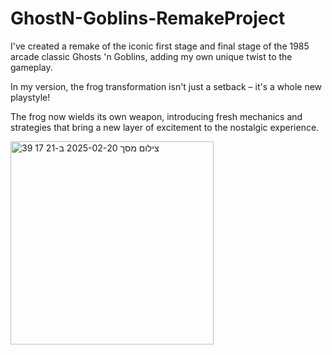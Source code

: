 # GhostN-Goblins-RemakeProject
I've created a remake of the iconic first stage and final stage of the 1985 arcade classic Ghosts 'n Goblins, adding my own unique twist to the gameplay.

In my version, the frog transformation isn't just a setback – it's a whole new playstyle! 

The frog now wields its own weapon, introducing fresh mechanics and strategies that bring a new layer of excitement to the nostalgic experience.

<img width="325" alt="צילום מסך 2025-02-20 ב-21 17 39" src="https://github.com/user-attachments/assets/5dd258b8-4c8a-4eea-b0bb-8af630fd0e6a" />
